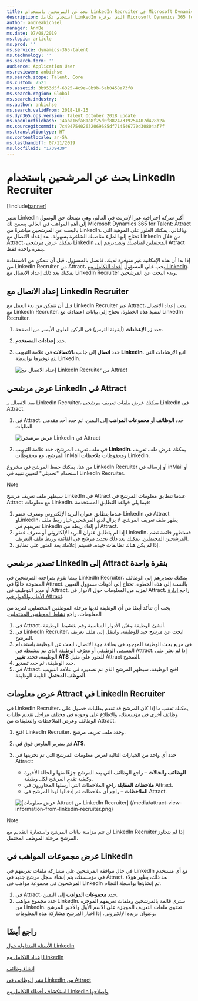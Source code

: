 ```yaml
---
title: بحث عن المرشحين باستخدام LinkedIn Recruiter في Microsoft Dynamics 365 for Talent - Attract
description: استخدم تكامل LinkedIn الذي يوفره Microsoft Dynamics 365 for Talent - Attract للبحث عن المرشحين للوظائف عبر LinkedIn Recruiter.
author: andreabichsel
manager: AnnBe
ms.date: 07/08/2019
ms.topic: article
ms.prod: ''
ms.service: dynamics-365-talent
ms.technology: ''
ms.search.form: ''
audience: Application User
ms.reviewer: anbichse
ms.search.scope: Talent, Core
ms.custom: 7521
ms.assetid: 3b953d5f-6325-4c9e-8b9b-6ab0458a73f8
ms.search.region: Global
ms.search.industry: ''
ms.author: anbichse
ms.search.validFrom: 2018-10-15
ms.dyn365.ops.version: Talent October 2018 update
ms.openlocfilehash: 14aba16fa81a8f25d0f88247319254407d428b2a
ms.sourcegitcommit: 7c49475402632069685df714546770d30804af7f
ms.translationtype: HT
ms.contentlocale: ar-SA
ms.lasthandoff: 07/11/2019
ms.locfileid: "1739439"
---
```

# <a name="source-candidates-with-linkedin-recruiter"></a>بحث عن المرشحين باستخدام LinkedIn Recruiter
[!include[banner](../includes/banner.md)]

تعتبر LinkedIn أكبر شركة احترافية عبر الإنترنت في العالم، وهي تمنحك حق الوصول إلى أهم المواهب في العالم.‬ يسمح لك Microsoft Dynamics 365 for Talent: Attract بالبحث عن المرشحين مباشرةً من LinkedIn. وبالتالي، يمكنك العثور على الموهبة التي تحتاج إليها لملء مناصبك الشاغرة بسهولة. بعد إعداد الاتصال مع LinkedIn من خلال Attract، يمكنك عرض مرشحي LinkedIn المحتملين لمناصبك وتصديرهم إلى Attract بنقرة واحدة فقط.

إذا بدا أن هذه الإمكانية غير متوفرة لديك، فاتصل بالمسؤول. قبل أن تتمكن من الاستفادة من LinkedIn Recruiter من Attract، يجب على المسؤول [إعداد التكامل مع LinkedIn](./attract-admin-linkedin.md). يمكنك بعد ذلك إعداد الاتصال مع LinkedIn Recruiter وبدء البحث عن المرشحين.

## <a name="set-up-your-connection-with-linkedin-recruiter"></a>إعداد الاتصال مع LinkedIn Recruiter

قبل أن تتمكن من بدء العمل مع LinkedIn Recruiter عبر Attract، يجب إعداد الاتصال مع LinkedIn Recruiter. لتنفيذ هذه الخطوة، تحتاج إلى بيانات اعتمادك مع LinkedIn Recruiter.

1. حدد زر **الإعدادات** (أيقونة الترس) في الركن العلوي الأيسر من الصفحة.
2. حدد **إعدادات المستخدم**.
3. في علامة التبويب‏‎ **الاتصالات‏‎**، حدد **اتصال** إلى جانب **LinkedIn‎**. اتبع الإرشادات التي يتم توفيرها بواسطة LinkedIn.

    ![[إعداد الاتصال مع LinkedIn Recruiter من Attract](./media/attract-set-up-linkedin-recruiter-connection.png)](./media/attract-set-up-linkedin-recruiter-connection.png)

## <a name="view-linkedin-candidates-in-attract"></a>عرض مرشحي LinkedIn في Attract

بعد الاتصال بـ LinkedIn Recruiter، يمكنك عرض ملفات تعريف مرشحي LinkedIn في Attract.

1. في Attract، حدد **الوظائف** أو **مجموعات المواهب** إلى اليمين، ثم حدد أحد مقدمي الطلبات.

    ![[عرض مرشحي LinkedIn في Attract](./media/attract-view-linkedin-candidates.png)](./media/attract-view-linkedin-candidates.png)

2. في ملف تعريف المرشح، حدد علامة التبويب **LinkedIn**. يمكنك عرض ملف تعريف المرشح، مع محفوظات InMail ومحفوظات ملاحظات LinkedIn.

من هنا، يمكنك حفظ المرشح في مشروع LinkedIn Recruiter أو إرساله في inMail أو استخدام "تحديثي" لتعيين تنبيه في LinkedIn Recruiter.

> [!NOTE]
> سيظهر ملف تعريف مرشح LinkedIn في Attract عندما تتطابق معلومات المرشح في Attract مع معلومات LinkedIn. فيما يلي قواعد التطابق المستخدمة:
> 
> 1. عندما يتطابق عنوان البريد الإلكتروني ومعرف عضو LinkedIn في Attract وLinkedIn، يظهر ملف تعريف المرشح. لا يزال لدى المرشحين خيار ربط ملف تعريفهم في LinkedIn أو إلغاء ربطه من Attract.
> 2. إذا لم يتطابق عنوان البريد الإلكتروني أو معرف عضو LinkedIn، فستظهر قائمة تضم المرشحين المحتملين. يمكنك بعد ذلك تحديد مرشح في القائمة وربط ملف التعريف.
> 3. إذا لم يكن هناك تطابقات جيدة، فسيتم إعلامك بعد العثور على تطابق.

## <a name="export-linkedin-candidates-to-attract-with-one-click"></a>تصدير مرشحي LinkedIn إلى Attract بنقرة واحدة

بينما تقوم بمراجعة المرشحين في LinkedIn Recruiter، يمكنك تصديرهم إلى الوظائف المفتوحة حاليًا في Attract. بالنسبة إلى هذه الخطوة، تحتاج إلى أذونات مسؤول التعيين أو مدير التوظيف في Attract. لمزيد من المعلومات حول الأدوار في Attract، راجع [إدارة الأمان والأدوار في Attract‬](https://docs.microsoft.com/dynamics365/unified-operations/talent/security-attract).

يجب أن تتأكد أيضًا من أن الوظيفة لديها مرحلة الموظفين المحتملين. لمزيد من المعلومات، راجع [نشاط الموظفين المحتملين‬‏‫](./activities-attract.md#prospect-activity).

1. في Attract، أنشئ الوظيفة وعيّن الأدوار المناسبة وقم بتنشيط الوظيفة.
2. في LinkedIn Recruiter، ابحث عن مرشح جيد للوظيفة، وانتقل إلى ملف تعريف المرشح.
3. في مربع بحث الوظيفة الموجود في بطاقة جهة الاتصال، ابحث عن الوظيفة باستخدام المسمى الوظيفي أو معرّف الوظيفة الذي تم تنشيطه في Attract. إذا لم تعثر على الوظيفة، فحدد **تغيير ATS‎** للعثور على مثيل Attract الصحيح.
4. حدد الوظيفة، ثم حدد **تصدير**.
5. في Attract، افتح الوظيفة. سيظهر المرشح الذي تم تصديره في علامة التبويب **الموظف المحتمل** التابعة للوظيفة.

## <a name="view-attract-information-in-linkedin-recruiter"></a>عرض معلومات Attract في LinkedIn Recruiter

في LinkedIn Recruiter، يمكنك تعقب ما إذا كان المرشح قد تقدم بطلبات حصول على وظائف أخرى في مؤسستك، والاطلاع على وجوده في مختلف مراحل تقديم طلبات الوظائف وعرض الملاحظات والتعليقات من Attract.

1. افتح LinkedIn Recruiter، وحدد ملف تعريف مرشح.
2. قم بتمرير الماوس فوق **في ATS‎**.
3. حدد أي واحد من الخيارات التالية لعرض معلومات المرشح التي تم تخزينها في Attract:

    - **الوظائف والحالات** – راجع الوظائف التي يعد المرشح جزءًا منها والحالة الأخيرة وكيفية تقدم المرشح لكل وظيفة.
    - **ملاحظات المقابلة** راجع الملاحظات التي أرسلها المحاورون في Attract.
    - **الملاحظات** – راجع أي ملاحظات تم إدخالها لهذا المرشح في Attract.

    ![[عرض معلومات Attract من LinkedIn Recruiter] (/media/attract-view-information-from-linkedin-recruiter.png)](./media/attract-view-information-from-linkedin-recruiter.png)

> [!NOTE]
> لن تتم مزامنة بيانات المرشح واستمارة التقديم مع LinkedIn Recruiter إذا لم يتجاوز المرشح مرحلة الموظف المحتمل.

## <a name="view-linkedin-talent-pools"></a>عرض مجموعات المواهب في LinkedIn

في حال موافقة المرشحين على مشاركه ملفات تعريفهم في LinkedIn مع أي مستخدم في مؤسستك، يتم إنشاء سجل مرشح جديد في Attract. بعد ذلك، يظهر هؤلاء المرشحون في مجموعة مواهب في LinkedIn تم إنشاؤها بواسطة النظام.

1. في Attract، حدد **مجموعات المواهب** إلى اليمين.
2. حدد مجموع مواهب LinkedIn. سترى قائمة بالمرشحين وملفات تعريفهم الموجزة من LinkedIn. تحتوي ملفات التعريف الموجزة على الاسم الأول والأخير للمرشح وعنوان بريده الإلكتروني، إذا اختار المرشح مشاركة هذه المعلومات.

## <a name="see-also"></a>راجع أيضًا

[الأسئلة المتداولة حول LinkedIn](./attract-linkedin-faq.md)

[إعداد التكامل مع LinkedIn](./attract-admin-linkedin.md)

[إنشاء وظائف](./creating-jobs-attract.md)

[نشر الوظائف في LinkedIn من Attract](./attract-post-jobs-to-linkedin.md)

[استكشاف أخطاء التكامل مع LinkedIn وإصلاحها](./attract-troubleshoot-linkedin.md)

